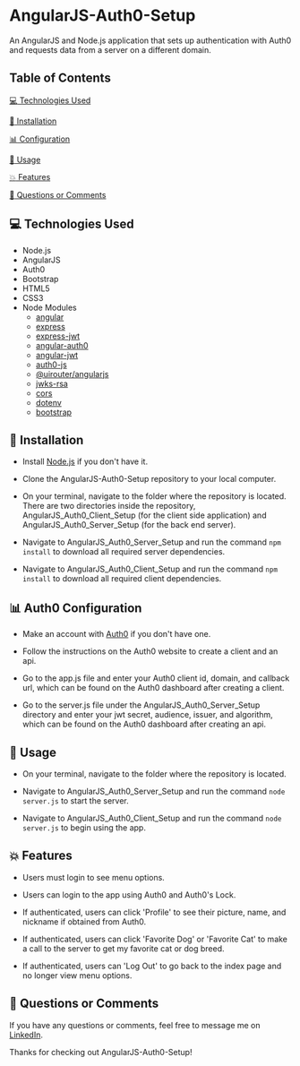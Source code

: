 # AngularJS-Auth0-Setup

An AngularJS and Node.js application that sets up authentication with Auth0 and requests data from a server on a different domain.


## Table of Contents

[:computer:  Technologies Used](#technologies-used)

[:dvd:  Installation](#installation)

[:bar_chart:  Configuration](#configuration)

[:crystal_ball:  Usage](#usage)

[:boom:  Features](#features)

[:email:  Questions or Comments](#questions-or-comments)


## <a name="technologies-used"></a> :computer: Technologies Used 

* Node.js
* AngularJS
* Auth0
* Bootstrap
* HTML5
* CSS3
* Node Modules
	* [angular](https://www.npmjs.com/package/angular) 
	* [express](https://www.npmjs.com/package/express)
	* [express-jwt](https://www.npmjs.com/package/express-jwt) 
	* [angular-auth0](https://www.npmjs.com/package/angular-auth0) 
	* [angular-jwt](https://www.npmjs.com/package/angular-jwt) 
	* [auth0-js](https://www.npmjs.com/package/auth0-js) 
	* [@uirouter/angularjs](https://www.npmjs.com/package/@uirouter/angularjs)
	* [jwks-rsa](https://www.npmjs.com/package/jwks-rsa) 
	* [cors](https://www.npmjs.com/package/cors) 
	* [dotenv](https://www.npmjs.com/package/dotenv) 
	* [bootstrap](https://www.npmjs.com/package/bootstrap) 
   

## <a name="installation"></a> :dvd: Installation 

* Install [Node.js](https://nodejs.org/en/download/) if you don't have it.

* Clone the AngularJS-Auth0-Setup repository to your local computer.

* On your terminal, navigate to the folder where the repository is located. There are two directories inside the repository, AngularJS_Auth0_Client_Setup (for the client side application) and AngularJS_Auth0_Server_Setup (for the back end server).

* Navigate to AngularJS_Auth0_Server_Setup and run the command `npm install` to download all required server dependencies.

* Navigate to AngularJS_Auth0_Client_Setup and run the command `npm install` to download all required client dependencies.


## <a name="configuration"></a> :bar_chart: Auth0 Configuration 

* Make an account with [Auth0](https://auth0.com/signup/) if you don't have one. 

* Follow the instructions on the Auth0 website to create a client and an api.

* Go to the app.js file and enter your Auth0 client id, domain, and callback url, which can be found on the Auth0 dashboard after creating a client. 

* Go to the server.js file under the AngularJS_Auth0_Server_Setup directory and enter your jwt secret, audience, issuer, and algorithm, which can be found on the Auth0 dashboard after creating an api.


## <a name="usage"></a> :crystal_ball: Usage 

* On your terminal, navigate to the folder where the repository is located. 

* Navigate to AngularJS_Auth0_Server_Setup and run the command `node server.js` to start the server.

* Navigate to AngularJS_Auth0_Client_Setup and run the command `node server.js` to begin using the app.


## <a name="features"></a> :boom: Features

* Users must login to see menu options.

* Users can login to the app using Auth0 and Auth0's Lock.

* If authenticated, users can click 'Profile' to see their picture, name, and nickname if obtained from Auth0.

* If authenticated, users can click 'Favorite Dog' or 'Favorite Cat' to make a call to the server to get my favorite cat or dog breed.

* If authenticated, users can 'Log Out' to go back to the index page and no longer view menu options.


## <a name="questions-or-comments"></a> :email: Questions or Comments 

If you have any questions or comments, feel free to message me on [LinkedIn](https://www.linkedin.com/in/maria-wong/).

Thanks for checking out AngularJS-Auth0-Setup!
